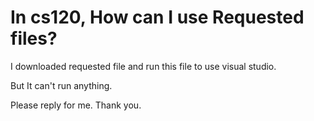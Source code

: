 # In cs120, How can I use __Requested files__?

I downloaded requested file and run this file to use visual studio.

But It can't run anything.

Please reply for me. Thank you.
